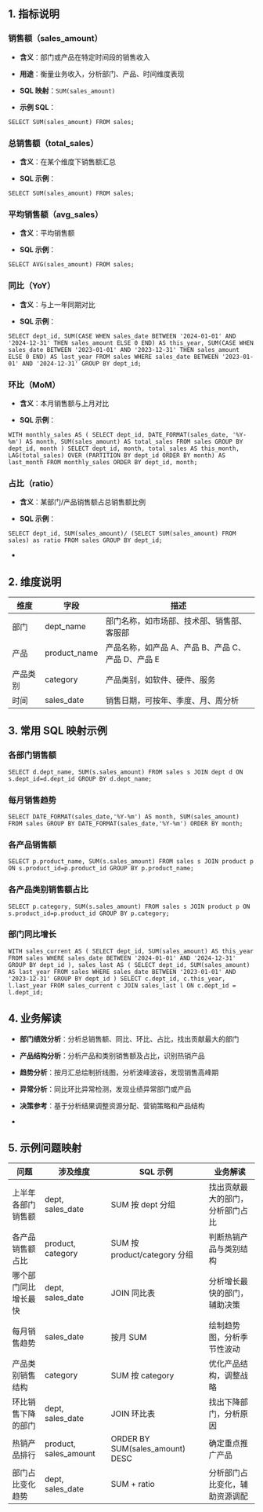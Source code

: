 ## 1\. 指标说明

### 销售额（sales_amount）

- **含义**：部门或产品在特定时间段的销售收入

- **用途**：衡量业务收入，分析部门、产品、时间维度表现

- **SQL 映射**：`SUM(sales_amount)`

- **示例 SQL**：

`SELECT SUM(sales_amount) FROM sales;`

### 总销售额（total_sales）

- **含义**：在某个维度下销售额汇总

- **SQL 示例**：

`SELECT SUM(sales_amount) FROM sales;`

### 平均销售额（avg_sales）

- **含义**：平均销售额

- **SQL 示例**：

`SELECT AVG(sales_amount) FROM sales;`

### 同比（YoY）

- **含义**：与上一年同期对比

- **SQL 示例**：

`SELECT dept_id, SUM(CASE WHEN sales_date BETWEEN '2024-01-01' AND '2024-12-31' THEN sales_amount ELSE 0 END) AS this_year, SUM(CASE WHEN sales_date BETWEEN '2023-01-01' AND '2023-12-31' THEN sales_amount ELSE 0 END) AS last_year FROM sales WHERE sales_date BETWEEN '2023-01-01' AND '2024-12-31' GROUP BY dept_id;`

### 环比（MoM）

- **含义**：本月销售额与上月对比

- **SQL 示例**：

`WITH monthly_sales AS ( SELECT dept_id, DATE_FORMAT(sales_date, '%Y-%m') AS month, SUM(sales_amount) AS total_sales FROM sales GROUP BY dept_id, month ) SELECT dept_id, month, total_sales AS this_month, LAG(total_sales) OVER (PARTITION BY dept_id ORDER BY month) AS last_month FROM monthly_sales ORDER BY dept_id, month;`

### 占比（ratio）

- **含义**：某部门/产品销售额占总销售额比例

- **SQL 示例**：

`SELECT dept_id, SUM(sales_amount)/ (SELECT SUM(sales_amount) FROM sales) as ratio FROM sales GROUP BY dept_id;`

-

## 2\. 维度说明

| 维度     | 字段         | 描述                                               |
| -------- | ------------ | -------------------------------------------------- |
| 部门     | dept_name    | 部门名称，如市场部、技术部、销售部、客服部         |
| 产品     | product_name | 产品名称，如产品 A、产品 B、产品 C、产品 D、产品 E |
| 产品类别 | category     | 产品类别，如软件、硬件、服务                       |
| 时间     | sales_date   | 销售日期，可按年、季度、月、周分析                 |

## 3\. 常用 SQL 映射示例

### 各部门销售额

`SELECT d.dept_name, SUM(s.sales_amount) FROM sales s JOIN dept d ON s.dept_id=d.dept_id GROUP BY d.dept_name;`

### 每月销售趋势

`SELECT DATE_FORMAT(sales_date,'%Y-%m') AS month, SUM(sales_amount) FROM sales GROUP BY DATE_FORMAT(sales_date,'%Y-%m') ORDER BY month;`

### 各产品销售额

`SELECT p.product_name, SUM(s.sales_amount) FROM sales s JOIN product p ON s.product_id=p.product_id GROUP BY p.product_name;`

### 各产品类别销售额占比

`SELECT p.category, SUM(s.sales_amount) FROM sales s JOIN product p ON s.product_id=p.product_id GROUP BY p.category;`

### 部门同比增长

`WITH sales_current AS ( SELECT dept_id, SUM(sales_amount) AS this_year FROM sales WHERE sales_date BETWEEN '2024-01-01' AND '2024-12-31' GROUP BY dept_id ), sales_last AS ( SELECT dept_id, SUM(sales_amount) AS last_year FROM sales WHERE sales_date BETWEEN '2023-01-01' AND '2023-12-31' GROUP BY dept_id ) SELECT c.dept_id, c.this_year, l.last_year FROM sales_current c JOIN sales_last l ON c.dept_id = l.dept_id;`

## 4\. 业务解读

- **部门绩效分析**：分析总销售额、同比、环比、占比，找出贡献最大的部门

- **产品结构分析**：分析产品和类别销售额及占比，识别热销产品

- **趋势分析**：按月汇总绘制折线图，分析波峰波谷，发现销售高峰期

- **异常分析**：同比环比异常检测，发现业绩异常部门或产品

- **决策参考**：基于分析结果调整资源分配、营销策略和产品结构

-

## 5\. 示例问题映射

| 问题                 | 涉及维度              | SQL 示例                        | 业务解读                         |
| -------------------- | --------------------- | ------------------------------- | -------------------------------- |
| 上半年各部门销售额   | dept, sales_date      | SUM 按 dept 分组                | 找出贡献最大的部门，分析部门占比 |
| 各产品销售额占比     | product, category     | SUM 按 product/category 分组    | 判断热销产品与类别结构           |
| 哪个部门同比增长最快 | dept, sales_date      | JOIN 同比表                     | 分析增长最快的部门，辅助决策     |
| 每月销售趋势         | sales_date            | 按月 SUM                        | 绘制趋势图，分析季节性波动       |
| 产品类别销售结构     | category              | SUM 按 category                 | 优化产品结构，调整战略           |
| 环比销售下降的部门   | dept, sales_date      | JOIN 环比表                     | 找出下降部门，分析原因           |
| 热销产品排行         | product, sales_amount | ORDER BY SUM(sales_amount) DESC | 确定重点推广产品                 |
| 部门占比变化趋势     | dept, sales_date      | SUM + ratio                     | 分析部门占比变化，辅助资源调配   |
